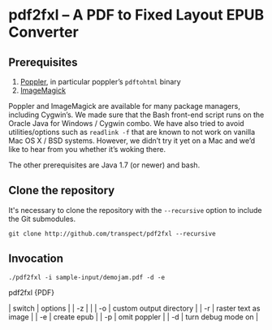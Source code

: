 # pdf2fxl – A PDF to Fixed Layout EPUB Converter

## Prerequisites

1.  [Poppler](http://poppler.freedesktop.org/), in particular poppler’s
    `pdftohtml` binary
2.  [ImageMagick](http://www.imagemagick.org/)

Poppler and ImageMagick are available for many package managers,
including Cygwin’s. We made sure that the Bash front-end script runs on
the Oracle Java for Windows / Cygwin combo. We have also tried to avoid
utilities/options such as `readlink -f` that are known to not work on
vanilla Mac OS X / BSD systems. However, we didn’t try it yet on a Mac
and we’d like to hear from you whether it’s woking there.

The other prerequisites are Java 1.7 (or newer) and bash.

## Clone the repository

It's necessary to clone the repository with the `--recursive` option
to include the Git submodules.

```
git clone http://github.com/transpect/pdf2fxl --recursive
```

## Invocation

`./pdf2fxl -i sample-input/demojam.pdf -d -e`

pdf2fxl <options> {PDF}

| switch |  options                |
| -z     | <zoom factor>           |
| -o     | custom output directory |
| -r     | raster text as image    |
| -e     | create epub             |
| -p     | omit poppler            |
| -d     | turn debug mode on      |

